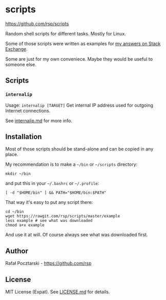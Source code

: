 scripts
=======
https://github.com/rsp/scripts

Random shell scripts for different tasks.
Mostly for Linux.

Some of those scripts were written as examples for
[my answers on Stack Exchange](https://stackexchange.com/users/303952/rsp).

Some are just for my own conveniece. Maybe they would be useful to someone else.

Scripts
-------
### `internalip`
Usage: `internalip [TARGET]`
Get internal IP address used for outgoing Internet connections.

See [internalip.md](internalip.md) for more info.

Installation
------------
Most of those scripts should be stand-alone and can be copied in any place.

My recommendation is to make a `~/bin` or `~/scripts` directory:
```
mkdir ~/bin
```
and put this in your `~/.bashrc` or `~/.profile`:
```
[ -d "$HOME/bin" ] && PATH="$HOME/bin:$PATH"
```
That way it's easy to put any script there:
```
cd ~/bin
wget https://rawgit.com/rsp/scripts/master/example
less example # see what was downloaded
chmod a+x example
```
And use it at will.
Of course always see what was downloaded first.

Author
------
Rafał Pocztarski - https://github.com/rsp

License
-------
MIT License (Expat). See [LICENSE.md](LICENSE.md) for details.
